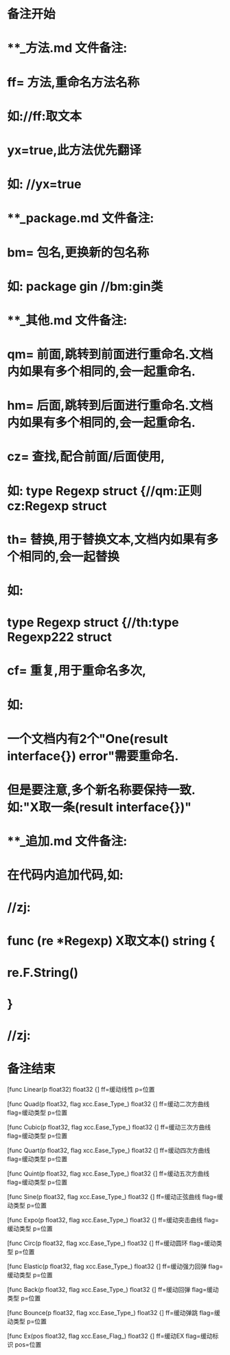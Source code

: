 # 备注开始
# **_方法.md 文件备注:
# ff= 方法,重命名方法名称
# 如://ff:取文本
#
# yx=true,此方法优先翻译
# 如: //yx=true

# **_package.md 文件备注:
# bm= 包名,更换新的包名称 
# 如: package gin //bm:gin类

# **_其他.md 文件备注:
# qm= 前面,跳转到前面进行重命名.文档内如果有多个相同的,会一起重命名.
# hm= 后面,跳转到后面进行重命名.文档内如果有多个相同的,会一起重命名.
# cz= 查找,配合前面/后面使用,
# 如: type Regexp struct {//qm:正则 cz:Regexp struct
#
# th= 替换,用于替换文本,文档内如果有多个相同的,会一起替换
# 如:
# type Regexp struct {//th:type Regexp222 struct
#
# cf= 重复,用于重命名多次,
# 如: 
# 一个文档内有2个"One(result interface{}) error"需要重命名.
# 但是要注意,多个新名称要保持一致. 如:"X取一条(result interface{})"

# **_追加.md 文件备注:
# 在代码内追加代码,如:
# //zj:
# func (re *Regexp) X取文本() string { 
# re.F.String()
# }
# //zj:
# 备注结束

[func Linear(p float32) float32 {]
ff=缓动线性
p=位置

[func Quad(p float32, flag xcc.Ease_Type_) float32 {]
ff=缓动二次方曲线
flag=缓动类型
p=位置

[func Cubic(p float32, flag xcc.Ease_Type_) float32 {]
ff=缓动三次方曲线
flag=缓动类型
p=位置

[func Quart(p float32, flag xcc.Ease_Type_) float32 {]
ff=缓动四次方曲线
flag=缓动类型
p=位置

[func Quint(p float32, flag xcc.Ease_Type_) float32 {]
ff=缓动五次方曲线
flag=缓动类型
p=位置

[func Sine(p float32, flag xcc.Ease_Type_) float32 {]
ff=缓动正弦曲线
flag=缓动类型
p=位置

[func Expo(p float32, flag xcc.Ease_Type_) float32 {]
ff=缓动突击曲线
flag=缓动类型
p=位置

[func Circ(p float32, flag xcc.Ease_Type_) float32 {]
ff=缓动圆环
flag=缓动类型
p=位置

[func Elastic(p float32, flag xcc.Ease_Type_) float32 {]
ff=缓动强力回弹
flag=缓动类型
p=位置

[func Back(p float32, flag xcc.Ease_Type_) float32 {]
ff=缓动回弹
flag=缓动类型
p=位置

[func Bounce(p float32, flag xcc.Ease_Type_) float32 {]
ff=缓动弹跳
flag=缓动类型
p=位置

[func Ex(pos float32, flag xcc.Ease_Flag_) float32 {]
ff=缓动EX
flag=缓动标识
pos=位置
